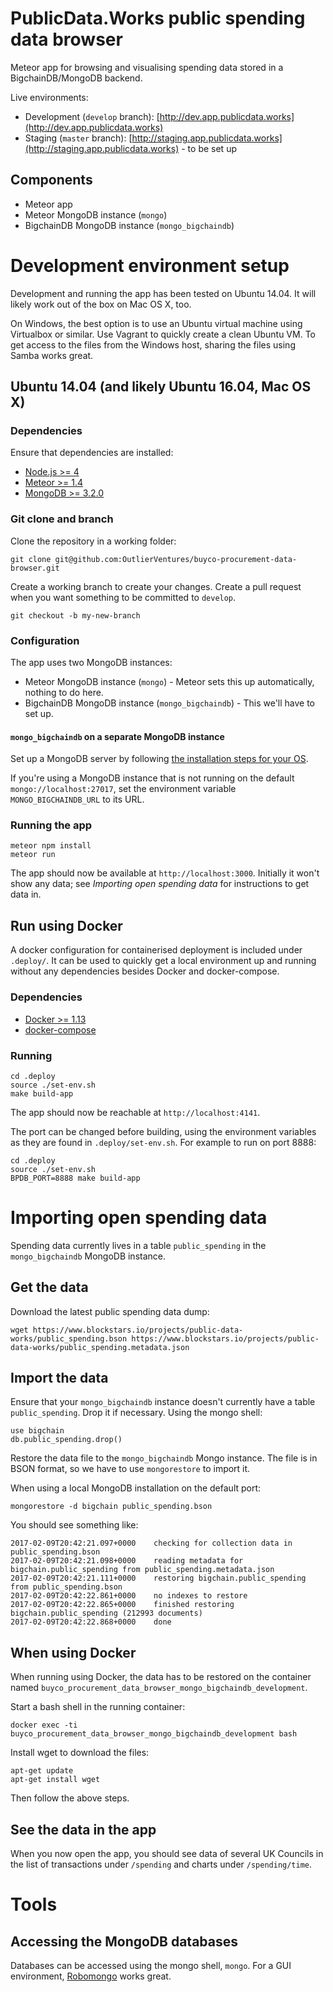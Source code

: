 # PublicData.Works public spending data browser

Meteor app for browsing and visualising spending data stored in a BigchainDB/MongoDB backend.

Live environments:

- Development (`develop` branch): [http://dev.app.publicdata.works](http://dev.app.publicdata.works)
- Staging (`master` branch): [http://staging.app.publicdata.works](http://staging.app.publicdata.works) - to be set up

## Components

- Meteor app
- Meteor MongoDB instance (`mongo`)
- BigchainDB MongoDB instance (`mongo_bigchaindb`)

# Development environment setup

Development and running the app has been tested on Ubuntu 14.04. It will likely work out of the box on Mac OS X, too.

On Windows, the best option is to use an Ubuntu virtual machine using Virtualbox or similar. Use Vagrant to quickly create a clean Ubuntu VM. To get access to the files from the Windows host, sharing the files using Samba works great.

## Ubuntu 14.04 (and likely Ubuntu 16.04, Mac OS X)

### Dependencies
Ensure that dependencies are installed:

- [Node.js >= 4](https://nodejs.org/en/)
- [Meteor >= 1.4](https://www.meteor.com/install)
- [MongoDB >= 3.2.0](https://docs.mongodb.com/manual/installation/)

### Git clone and branch

Clone the repository in a working folder:

```
git clone git@github.com:OutlierVentures/buyco-procurement-data-browser.git
```

Create a working branch to create your changes. Create a pull request when you want something to be committed to `develop`.

```
git checkout -b my-new-branch
```

### Configuration

The app uses two MongoDB instances:

- Meteor MongoDB instance (`mongo`) - Meteor sets this up automatically, nothing to do here.
- BigchainDB MongoDB instance (`mongo_bigchaindb`) - This we'll have to set up.

#### `mongo_bigchaindb` on a separate MongoDB instance

Set up a MongoDB server by following [the installation steps for your OS](https://docs.mongodb.com/manual/installation/).

If you're using a MongoDB instance that is not running on the default `mongo://localhost:27017`, set the environment variable `MONGO_BIGCHAINDB_URL` to its URL.

### Running the app

```
meteor npm install
meteor run
```

The app should now be available at `http://localhost:3000`. Initially it won't show any data; see _Importing open spending data_ for instructions to get data in.

## Run using Docker

A docker configuration for containerised deployment is included under `.deploy/`. It can be used to quickly get a local environment up and running without any dependencies besides Docker and docker-compose.

### Dependencies

- [Docker >= 1.13](https://www.docker.com/products/docker)
- [docker-compose](https://docs.docker.com/compose/install/)

### Running

```
cd .deploy
source ./set-env.sh
make build-app
```

The app should now be reachable at `http://localhost:4141`.

The port can be changed before building, using the environment variables as they are found in `.deploy/set-env.sh`. For example to run on port 8888:

```
cd .deploy
source ./set-env.sh
BPDB_PORT=8888 make build-app
```

# Importing open spending data

Spending data currently lives in a table `public_spending` in the `mongo_bigchaindb` MongoDB instance.

## Get the data

Download the latest public spending data dump:

```
wget https://www.blockstars.io/projects/public-data-works/public_spending.bson https://www.blockstars.io/projects/public-data-works/public_spending.metadata.json
```

## Import the data

Ensure that your `mongo_bigchaindb` instance doesn't currently have a table `public_spending`. Drop it if necessary. Using the mongo shell:

```
use bigchain
db.public_spending.drop()
```

Restore the data file to the `mongo_bigchaindb` Mongo instance. The file is in BSON format, so we have to use `mongorestore` to import it.

When using a local MongoDB installation on the default port:

```
mongorestore -d bigchain public_spending.bson
```

You should see something like:

```
2017-02-09T20:42:21.097+0000    checking for collection data in public_spending.bson
2017-02-09T20:42:21.098+0000    reading metadata for bigchain.public_spending from public_spending.metadata.json
2017-02-09T20:42:21.111+0000    restoring bigchain.public_spending from public_spending.bson
2017-02-09T20:42:22.861+0000    no indexes to restore
2017-02-09T20:42:22.865+0000    finished restoring bigchain.public_spending (212993 documents)
2017-02-09T20:42:22.868+0000    done
```

## When using Docker

When running using Docker, the data has to be restored on the container named `buyco_procurement_data_browser_mongo_bigchaindb_development`.

Start a bash shell in the running container:

```
docker exec -ti buyco_procurement_data_browser_mongo_bigchaindb_development bash
```

Install wget to download the files:

```
apt-get update
apt-get install wget
```

Then follow the above steps.


## See the data in the app

When you now open the app, you should see data of several UK Councils in the list of transactions under `/spending` and charts under `/spending/time`.

# Tools

## Accessing the MongoDB databases

Databases can be accessed using the mongo shell, `mongo`. For a GUI environment, [Robomongo](https://robomongo.org) works great.

